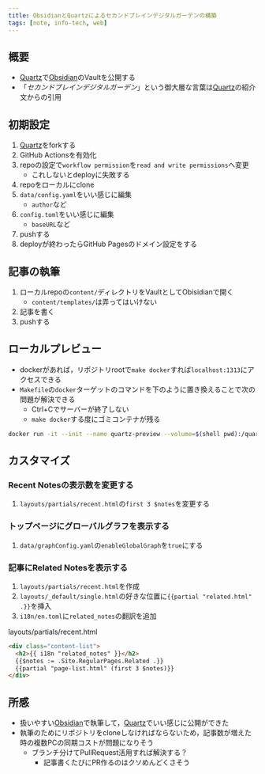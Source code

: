 ```yaml
---
title: ObsidianとQuartzによるセカンドブレインデジタルガーデンの構築
tags: [note, info-tech, web]
---
```


## 概要
- [Quartz](https://github.com/jackyzha0/quartz)で[Obsidian](note/info-tech/obsidian.md)のVaultを公開する
- 「*セカンドブレインデジタルガーデン*」という御大層な言葉は[Quartz](https://github.com/jackyzha0/quartz)の紹介文からの引用

<!--more-->

## 初期設定
1. [Quartz](https://github.com/jackyzha0/quartz)をforkする
2. GitHub Actionsを有効化
3. repoの設定で`workflow permission`を`read and write permissions`へ変更
	- これしないとdeployに失敗する
4. repoをローカルにclone
5. `data/config.yaml`をいい感じに編集
	- `author`など
6. `config.toml`をいい感じに編集
	- `baseURL`など
7. pushする
8. deployが終わったらGitHub Pagesのドメイン設定をする

## 記事の執筆
1. ローカルrepoの`content/`ディレクトリをVaultとしてObisidianで開く
	- `content/templates/`は弄ってはいけない
2. 記事を書く
3. pushする

## ローカルプレビュー
- dockerがあれば，リポジトリrootで`make docker`すれば`localhost:1313`にアクセスできる
- `Makefile`の`docker`ターゲットのコマンドを下のように置き換えることで次の問題が解決できる
	- Ctrl+Cでサーバーが終了しない
	- `make docker`する度にゴミコンテナが残る
```bash
docker run -it --init --name quartz-preview --volume=$(shell pwd):/quartz -p 1313:1313 ghcr.io/jackyzha0/quartz:hugo; docker rm quartz-preview
```

## カスタマイズ

### Recent Notesの表示数を変更する
1. `layouts/partials/recent.html`の`first 3 $notes`を変更する

### トップページにグローバルグラフを表示する
1. `data/graphConfig.yaml`の`enableGlobalGraph`を`true`にする

### 記事にRelated Notesを表示する
1. `layouts/partials/recent.html`を作成
2. `layouts/_default/single.html`の好きな位置に`{{partial "related.html" .}}`を挿入
3. `i18n/en.toml`に`related_notes`の翻訳を追加

layouts/partials/recent.html
```html
<div class="content-list">
  <h2>{{ i18n "related_notes" }}</h2>
  {{$notes := .Site.RegularPages.Related .}}
  {{partial "page-list.html" (first 3 $notes)}}
</div>
```

## 所感
- 扱いやすい[Obsidian](note/info-tech/obsidian.md)で執筆して，[Quartz](https://github.com/jackyzha0/quartz)でいい感じに公開ができた
- 執筆のためにリポジトリをcloneしなければならないため，記事数が増えた時の複数PCの同期コストが問題になりそう
	- ブランチ分けてPullRequest活用すれば解決する？
		- 記事書くたびにPR作るのはクソめんどくさそう